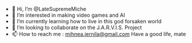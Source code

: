 - 👋 Hi, I’m @LateSupremeMiche
- 👀 I’m interested in making video games and AI
- 🌱 I’m currently learning how to live in this god forsaken world
- 💞️ I’m looking to collaborate on the J.A.R.V.I.S. Project
- 📫 How to reach me : mihnea.iernila@gmail.com
Have a good life, mate
<!---
LateSupremeMiche/LateSupremeMiche is a ✨ special ✨ repository because its `README.md` (this file) appears on your GitHub profile.
You can click the Preview link to take a look at your changes.
--->
